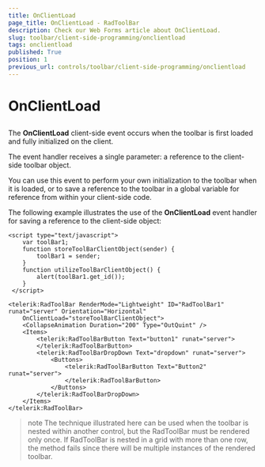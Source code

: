 ```yaml
---
title: OnClientLoad
page_title: OnClientLoad - RadToolBar
description: Check our Web Forms article about OnClientLoad.
slug: toolbar/client-side-programming/onclientload
tags: onclientload
published: True
position: 1
previous_url: controls/toolbar/client-side-programming/onclientload
---
```


# OnClientLoad

## 

The **OnClientLoad** client-side event occurs when the toolbar is first loaded and fully initialized on the client.

The event handler receives a single parameter: a reference to the client-side toolbar object.

You can use this event to perform your own initialization to the toolbar when it is loaded, or to save a reference to the toolbar in a global variable for reference from within your client-side code.

The following example illustrates the use of the **OnClientLoad** event handler for saving a reference to the client-side object:

````ASPNET	
<script type="text/javascript">
    var toolBar1;
    function storeToolBarClientObject(sender) {
        toolBar1 = sender;
    }
    function utilizeToolBarClientObject() {
        alert(toolBar1.get_id());
    }
 </script>

<telerik:RadToolBar RenderMode="Lightweight" ID="RadToolBar1" runat="server" Orientation="Horizontal" 
	OnClientLoad="storeToolBarClientObject">
    <CollapseAnimation Duration="200" Type="OutQuint" />
    <Items>
        <telerik:RadToolBarButton Text="button1" runat="server">
        </telerik:RadToolBarButton>
        <telerik:RadToolBarDropDown Text="dropdown" runat="server">
            <Buttons>
                <telerik:RadToolBarButton Text="Button2" runat="server">
                </telerik:RadToolBarButton>
            </Buttons>
        </telerik:RadToolBarDropDown>
    </Items>
</telerik:RadToolBar>
````

>note The technique illustrated here can be used when the toolbar is nested within another control, but the RadToolBar must be rendered only once. If RadToolBar is nested in a grid with more than one row, the method fails since there will be multiple instances of the rendered toolbar.
>

